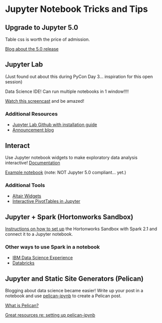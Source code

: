 # Jupyter Notebook Tricks and Tips

## Upgrade to Jupyter 5.0

Table css is worth the price of admission.

[Blog about the 5.0 release](http://blog.jupyter.org/2017/04/04/jupyter-notebook-5-0/)

## Jupyter Lab

(Just found out about this during PyCon Day 3... inspiration for this open session)

Data Science IDE! Can run multiple notebooks in 1 window!!!!

[Watch this screencast](https://www.youtube.com/watch?v=sf8PuLcijuA) and be amazed!

### Additional Resources

* [Jupyter Lab Github with installation guide](https://github.com/jupyterlab/jupyterlab)
* [Announcement blog](http://blog.jupyter.org/2016/07/14/jupyter-lab-alpha/)

## Interact

Use Jupyter notebook widgets to make exploratory data analysis interactive! [Documentation](http://ipywidgets.readthedocs.io/en/latest/examples/Using%20Interact.html)

[Example notebook](https://github.com/alysivji/blog-notebooks/blob/master/jupyter-notebook-interact/interact-widget-timeseries-data.ipynb) (note: NOT Jupyter 5.0 compliant... yet.)

### Additional Tools

* [Altair Widgets](https://github.com/altair-viz/altair_widgets)
* [Interactive PivotTables in Jupyter](http://nicolas.kruchten.com/content/2015/09/jupyter_pivottablejs/)

## Jupyter + Spark (Hortonworks Sandbox)

[Instructions on how to set up](https://github.com/alysivji/talks/tree/master/201704-healthcare-big-data-analytics) the Hortonworks Sandbox with Spark 2.1 and connect it to a Jupyter notebook.

### Other ways to use Spark in a notebook

* [IBM Data Science Experience](https://datascience.ibm.com/)
* [Databricks](https://community.cloud.databricks.com)

## Jupyter and Static Site Generators (Pelican)

Blogging about data science became easier! Write up your post in a notebook and use [pelican-ipynb](https://github.com/danielfrg/pelican-ipynb) to create a Pelican post.

[What is Pelican?](http://docs.getpelican.com/)

[Great resources re: setting up pelican-ipynb](https://www.google.com/search?q=pelican+static+site&oq=pelican+static+site+&aqs=chrome..69i57j0l4.4348j0j1&sourceid=chrome&ie=UTF-8#q=pelican+static+site+jupyter)